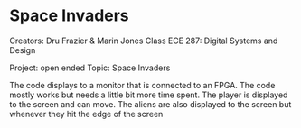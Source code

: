 # Space Invaders
 Creators: Dru Frazier & Marin Jones
 Class ECE 287: Digital Systems and Design

 Project: open ended
 Topic: Space Invaders

 The code displays to a monitor that is connected to an FPGA. The code mostly works but needs a little bit more time spent. The player is displayed to the screen and can move. The aliens are also displayed to the screen but whenever they hit the edge of the screen 

